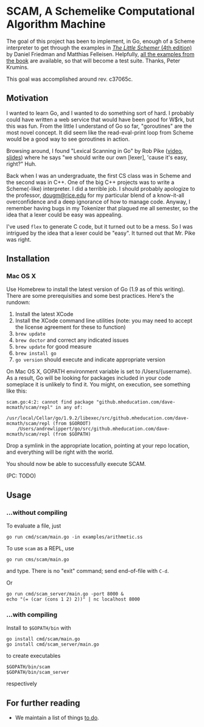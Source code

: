 # SCAM, A Schemelike Computational Algorithm Machine

The goal of this project has been to implement, in Go, enough of a
Scheme interpreter to get through the examples in
[_The Little Schemer_ (4th edition)](https://mitpress.mit.edu/books/little-schemer)
by Daniel Friedman and Matthias Felleisen.  Helpfully,
[all the examples from the book](https://github.com/pkrumins/the-little-schemer)
are available, so that will become a test suite.  Thanks, Peter
Krumins.

This goal was accomplished around rev. c37065c.


## Motivation

I wanted to learn Go, and I wanted to do something sort of hard.  I
probably could have written a web service that would have been good
for W$rk, but this was fun.  From the little I understand of Go so
far, "goroutines" are the most novel concept.  It did seem like the
read-eval-print loop from Scheme would be a good way to see goroutines
in action.

Browsing around, I found "Lexical Scanning in Go" by Rob Pike
([video](https://youtu.be/HxaD_trXwRE),
[slides](https://talks.golang.org/2011/lex.slide)) where he says "we
should write our own [lexer], 'cause it's easy, right?"  Huh.

Back when I was an undergraduate, the first CS class was in Scheme and
the second was in C++.  One of the big C++ projects was to write a
Scheme(-like) interpreter.  I did a terrible job.  I should probably
apologize to the professor, dougm@rice.edu for my particular blend of
a know-it-all overconfidence and a deep ignorance of how to manage
code.  Anyway, I remember having bugs in my Tokenizer that plagued me
all semester, so the idea that a lexer could be easy was appealing.

I've used `flex` to generate C code, but it turned out to be a mess.
So I was intrigued by the idea that a lexer could be "easy".  It
turned out that Mr. Pike was right.

## Installation

### Mac OS X

Use Homebrew to install the latest version of Go (1.9 as of this writing). There are some prerequisities and some best practices. Here's the rundown:


1. Install the latest XCode
2. Install the XCode command line utilities (note: you may need to accept the license agreement for these to function)
3. `brew update`
4. `brew doctor` and correct any indicated issues
5. `brew update` for good measure
6. `brew install go`
7. `go version` should execute and indicate appropriate version

On Mac OS X, GOPATH environment variable is set to /Users/{username}. As a result, Go will be looking for packages included in your code someplace it is unlikely to find it. You might, on execution, see something like this:

```
scam.go:4:2: cannot find package "github.mheducation.com/dave-mcmath/scam/repl" in any of:
	/usr/local/Cellar/go/1.9.2/libexec/src/github.mheducation.com/dave-mcmath/scam/repl (from $GOROOT)
	/Users/andrewlippert/go/src/github.mheducation.com/dave-mcmath/scam/repl (from $GOPATH)
```

Drop a symlink in the appropriate location, pointing at your repo location, and everything will be right with the world.

You should now be able to successfully execute SCAM.

(PC: TODO)

## Usage

### ...without compiling

To evaluate a file, just

    go run cmd/scam/main.go -in examples/arithmetic.ss

To use `scam` as a REPL, use

    go run cms/scam/main.go

and type.  There is no "exit" command; send end-of-file with `C-d`.

Or

    go run cmd/scam_server/main.go -port 8000 &
    echo "(= (car (cons 1 2) 2))" | nc localhost 8000

### ...with compiling

Install to `$GOPATH/bin` with

    go install cmd/scam/main.go
    go install cmd/scam_server/main.go

to create executables

    $GOPATH/bin/scam
    $GOPATH/bin/scam_server

respectively

## For further reading

* We maintain a list of things [to do](./TODO.org).

<!--  LocalWords:  goroutines Schemelike Matthias Felleisen Krumins
 -->
<!--  LocalWords:  REPL
 -->
